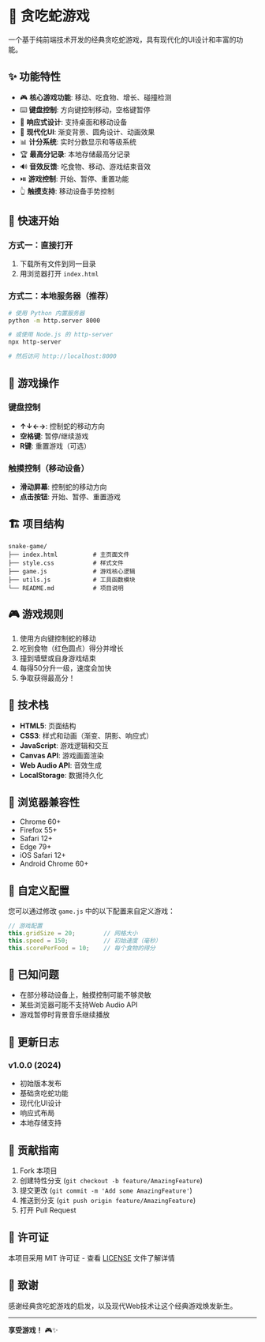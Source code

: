 # 🐍 贪吃蛇游戏

一个基于纯前端技术开发的经典贪吃蛇游戏，具有现代化的UI设计和丰富的功能。

## ✨ 功能特性

- 🎮 **核心游戏功能**: 移动、吃食物、增长、碰撞检测
- ⌨️ **键盘控制**: 方向键控制移动，空格键暂停
- 📱 **响应式设计**: 支持桌面和移动设备
- 🎨 **现代化UI**: 渐变背景、圆角设计、动画效果
- 📊 **计分系统**: 实时分数显示和等级系统
- 🏆 **最高分记录**: 本地存储最高分记录
- 🔊 **音效反馈**: 吃食物、移动、游戏结束音效
- ⏯️ **游戏控制**: 开始、暂停、重置功能
- 👆 **触摸支持**: 移动设备手势控制

## 🚀 快速开始

### 方式一：直接打开
1. 下载所有文件到同一目录
2. 用浏览器打开 `index.html`

### 方式二：本地服务器（推荐）
```bash
# 使用 Python 内置服务器
python -m http.server 8000

# 或使用 Node.js 的 http-server
npx http-server

# 然后访问 http://localhost:8000
```

## 🎯 游戏操作

### 键盘控制
- **↑↓←→**: 控制蛇的移动方向
- **空格键**: 暂停/继续游戏
- **R键**: 重置游戏（可选）

### 触摸控制（移动设备）
- **滑动屏幕**: 控制蛇的移动方向
- **点击按钮**: 开始、暂停、重置游戏

## 🏗️ 项目结构

```
snake-game/
├── index.html          # 主页面文件
├── style.css           # 样式文件
├── game.js             # 游戏核心逻辑
├── utils.js            # 工具函数模块
└── README.md           # 项目说明
```

## 🎮 游戏规则

1. 使用方向键控制蛇的移动
2. 吃到食物（红色圆点）得分并增长
3. 撞到墙壁或自身游戏结束
4. 每得50分升一级，速度会加快
5. 争取获得最高分！

## 🔧 技术栈

- **HTML5**: 页面结构
- **CSS3**: 样式和动画（渐变、阴影、响应式）
- **JavaScript**: 游戏逻辑和交互
- **Canvas API**: 游戏画面渲染
- **Web Audio API**: 音效生成
- **LocalStorage**: 数据持久化

## 📱 浏览器兼容性

- Chrome 60+
- Firefox 55+
- Safari 12+
- Edge 79+
- iOS Safari 12+
- Android Chrome 60+

## 🎨 自定义配置

您可以通过修改 `game.js` 中的以下配置来自定义游戏：

```javascript
// 游戏配置
this.gridSize = 20;        // 网格大小
this.speed = 150;          // 初始速度（毫秒）
this.scorePerFood = 10;    // 每个食物的得分
```

## 🐛 已知问题

- 在部分移动设备上，触摸控制可能不够灵敏
- 某些浏览器可能不支持Web Audio API
- 游戏暂停时背景音乐继续播放

## 🔄 更新日志

### v1.0.0 (2024)
- 初始版本发布
- 基础贪吃蛇功能
- 现代化UI设计
- 响应式布局
- 本地存储支持

## 🤝 贡献指南

1. Fork 本项目
2. 创建特性分支 (`git checkout -b feature/AmazingFeature`)
3. 提交更改 (`git commit -m 'Add some AmazingFeature'`)
4. 推送到分支 (`git push origin feature/AmazingFeature`)
5. 打开 Pull Request

## 📄 许可证

本项目采用 MIT 许可证 - 查看 [LICENSE](LICENSE) 文件了解详情

## 🙏 致谢

感谢经典贪吃蛇游戏的启发，以及现代Web技术让这个经典游戏焕发新生。

---

**享受游戏！** 🎮✨

